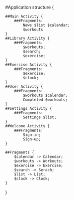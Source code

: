 
#Application structure {

    ##Main Activity {
        ###Fragments:
            News $list $calendar;
            $workouts
    }
    ##Library Activity {
        ###Fragments:
            $workouts;
            $search;
            $exercise;
    }
    ##Exercise Activity {
        ###Fragments:
            $exercise;
            $clock;
    }
    ##User Activity {
        ###Fragments:
            $workouts $calendar;
            Completed $workouts;
    }
    ##Settings Activity {
        ###Fragments:
            Settings $list;
    }
    ##Welcome Activity {
        ###Fragments:
            Sign-in;
            Sign-up;
    }

    ##Fragments {
        $calendar -> Calendar;
        $workouts -> Workouts;
        $exercise -> Exercise;
        $search -> Serach;
        $list -> List;
        $clock -> Clock;
    }
}
